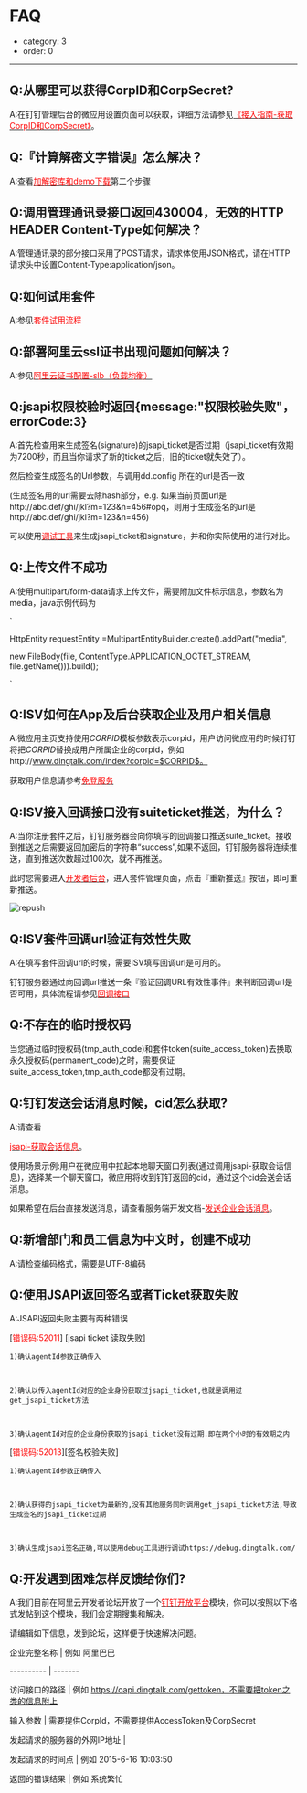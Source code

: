 # FAQ
- category: 3
- order: 0
---


## Q:从哪里可以获得CorpID和CorpSecret?


A:在钉钉管理后台的微应用设置页面可以获取，详细方法请参见[<font color=red >《接入指南-获取CorpID和CorpSecret》</font>](#获取corpid和corpsecret)。


## Q:『计算解密文字错误』怎么解决？

A:查看[<font color=red >加解密库和demo下载</font>](#加解密库和demo下载)第二个步骤



## Q:调用管理通讯录接口返回430004，无效的HTTP HEADER Content-Type如何解决？


A:管理通讯录的部分接口采用了POST请求，请求体使用JSON格式，请在HTTP请求头中设置Content-Type:application/json。


## Q:如何试用套件


A:参见[<font color=red >套件试用流程</font>](http://download.taobaocdn.com/freedom/31112/pdf/p1a01o2gfr4q811go5fq19i5ni14.pdf)




## Q:部署阿里云ssl证书出现问题如何解决？


A:参见[<font color=red >阿里云证书配置-slb（负载均衡）</font>](http://ddtalk.github.io/blog/2015/09/24/dingtalk/)



## Q:jsapi权限校验时返回{message:"权限校验失败"，errorCode:3}


A:首先检查用来生成签名(signature)的jsapi_ticket是否过期（jsapi_ticket有效期为7200秒，而且当你请求了新的ticket之后，旧的ticket就失效了）。


然后检查生成签名的Url参数，与调用dd.config 所在的url是否一致


(生成签名用的url需要去除hash部分，e.g. 如果当前页面url是http://abc.def/ghi/jkl?m=123&n=456#opq，则用于生成签名的url是http://abc.def/ghi/jkl?m=123&n=456)


可以使用[<font color=red >调试工具</font>](https://debug.dingtalk.com)来生成jsapi_ticket和signature，并和你实际使用的进行对比。


## Q:上传文件不成功

A:使用multipart/form-data请求上传文件，需要附加文件标示信息，参数名为media，java示例代码为


`

HttpEntity requestEntity =MultipartEntityBuilder.create().addPart("media",

new FileBody(file, ContentType.APPLICATION_OCTET_STREAM, file.getName())).build();

`


## Q:ISV如何在App及后台获取企业及用户相关信息


A:微应用主页支持使用$CORPID$模板参数表示corpid，用户访问微应用的时候钉钉将把$CORPID$替换成用户所属企业的corpid，例如http://www.dingtalk.com/index?corpid=$CORPID$。


获取用户信息请参考[<font color=red >免登服务</font>](#免登服务)



## Q:ISV接入回调接口没有suiteticket推送，为什么？


A:当你注册套件之后，钉钉服务器会向你填写的回调接口推送suite_ticket。接收到推送之后需要返回加密后的字符串“success”,如果不返回，钉钉服务器将连续推送，直到推送次数超过100次，就不再推送。

此时您需要进入[<font color=red>开发者后台</font>](http://console.d.aliyun.com)，进入套件管理页面，点击『重新推送』按钮，即可重新推送。

![repush](https://img.alicdn.com/tps/TB15j7OJFXXXXckXXXXXXXXXXXX-1121-124.jpg)


## Q:ISV套件回调url验证有效性失败


A:在填写套件回调url的时候，需要ISV填写回调url是可用的。


钉钉服务器通过向回调url推送一条『验证回调URL有效性事件』来判断回调url是否可用，具体流程请参见[<font color=red>回调接口</font>](#5-回调接口（分为五个回调类型）)


## Q:不存在的临时授权码


当您通过临时授权码(tmp_auth_code)和套件token(suite_access_token)去换取永久授权码(permanent_code)之时，需要保证suite_access_token,tmp_auth_code都没有过期。


## Q:钉钉发送会话消息时候，cid怎么获取?

A:请查看

[<font color=red>jsapi-获取会话信息</font>](#获取会话信息)。


使用场景示例:用户在微应用中拉起本地聊天窗口列表(通过调用jsapi-获取会话信息)，选择某一个聊天窗口，微应用将收到钉钉返回的cid，通过这个cid会送会话消息。


如果希望在后台直接发送消息，请查看服务端开发文档-[<font color=red>发送企业会话消息</font>](#发送企业会话消息)。


## Q:新增部门和员工信息为中文时，创建不成功

A:请检查编码格式，需要是UTF-8编码



## Q:使用JSAPI返回签名或者Ticket获取失败

A:JSAPI返回失败主要有两种错误


[<font color=red >错误码:52011</font>] [jsapi ticket 读取失败]


	1)确认agentId参数正确传入



	2)确认以传入agentId对应的企业身份获取过jsapi_ticket,也就是调用过get_jsapi_ticket方法



	3)确认agentId对应的企业身份获取的jsapi_ticket没有过期.即在两个小时的有效期之内



[<font color=red >错误码:52013</font>][签名校验失败]


	1)确认agentId参数正确传入



	2)确认获得的jsapi_ticket为最新的,没有其他服务同时调用get_jsapi_ticket方法,导致生成签名的jsapi_ticket过期



	3)确认生成jsapi签名正确,可以使用debug工具进行调试https://debug.dingtalk.com/



## Q:开发遇到困难怎样反馈给你们?


A:我们目前在阿里云开发者论坛开放了一个[<font color=red >钉钉开放平台</font>](http://bbs.aliyun.com/thread/276.html?spm=5176.7189909.0.0.bq46VP)模块，你可以按照以下格式发帖到这个模块，我们会定期搜集和解决。


请编辑如下信息，发到论坛，这样便于快速解决问题。


企业完整名称 | 例如 阿里巴巴

---------- | -------

访问接口的路径 | 例如 https://oapi.dingtalk.com/gettoken，不需要把token之类的信息附上

输入参数 | 需要提供CorpId，不需要提供AccessToken及CorpSecret

发起请求的服务器的外网IP地址 |

发起请求的时间点 | 例如 2015-6-16 10:03:50

返回的错误结果 | 例如 系统繁忙



